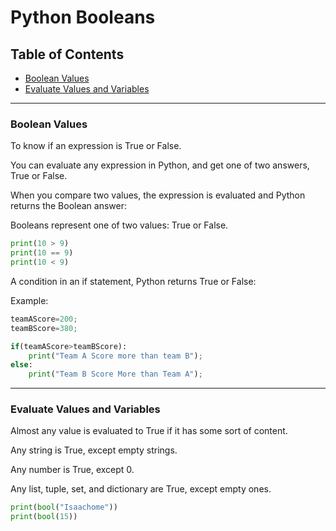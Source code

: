 # Python Booleans

## Table of Contents

- [Boolean Values](#boolean-values)
- [Evaluate Values and Variables](#evaluate-values-and-variables)
---

### **Boolean Values**

To know if an expression is True or False.

You can evaluate any expression in Python, and get one of two answers, True or False.

When you compare two values, the expression is evaluated and Python returns the Boolean answer:

Booleans represent one of two values: True or False.

```py
print(10 > 9)
print(10 == 9)
print(10 < 9)
```

A condition in an if statement, Python returns True or False:

Example:
```py
teamAScore=200;
teamBScore=380;

if(teamAScore>teamBScore):
    print("Team A Score more than team B");
else:
    print("Team B Score More than Team A");
```

---
### **Evaluate Values and Variables**


Almost any value is evaluated to True if it has some sort of content.

Any string is True, except empty strings.

Any number is True, except 0.

Any list, tuple, set, and dictionary are True, except empty ones.

```py
print(bool("Isaachome"))
print(bool(15))
```